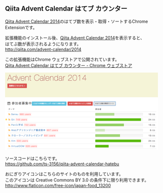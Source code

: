 Qiita Advent Calendar はてブ カウンター
----

[Qiita Advent Calendar 2014](http://qiita.com/advent-calendar/2014)のはてブ数を表示・取得・ソートするChrome Extensionです。

拡張機能のインストール後、[Qiita Advent Calendar 2014](http://qiita.com/advent-calendar/2014)を表示すると、  
はてぶ数が表示されるようになります。  
http://qiita.com/advent-calendar/2014

この拡張機能はChrome ウェブストアで公開されています。  
[Qiita Advent Calendar はてブ カウンター - Chrome ウェブストア](https://chrome.google.com/webstore/detail/qiita-advent-calendar-はてブ/fjkangghjappijcficmpcgglbaopbgfl?hl=ja)

![スクリーンショット](screenshot001.png)

ソースコードはこちらです。  
https://github.com/ts-3156/qiita-advent-calendar-hatebu

おにぎりアイコンはこちらのサイトのものを利用しています。  
このアイコンは Creative Commons BY 3.0 の条件下に限り利用できます。  
http://www.flaticon.com/free-icon/japan-food_13200
